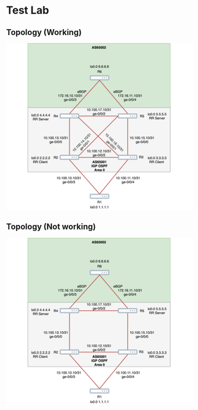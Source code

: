 # Test Lab

## Topology (Working)

![working](./media/test_lab.png)

## Topology (Not working)

![broken](./media/test_lab_broken.png)
